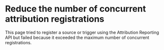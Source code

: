 # Reduce the number of concurrent attribution registrations

This page tried to register a source or trigger using the Attribution Reporting
API but failed because it exceeded the maximum number of concurrent
registrations.
